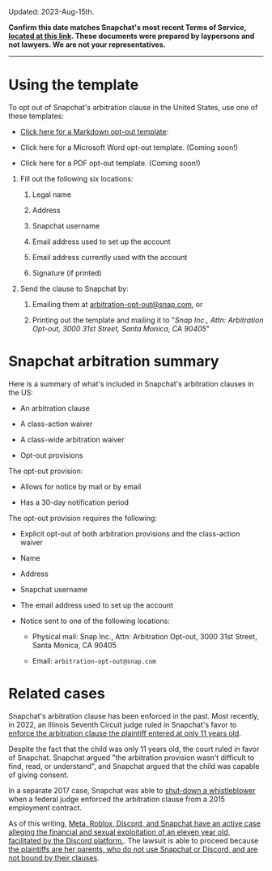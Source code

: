 Updated: 2023-Aug-15th.

**Confirm this date matches Snapchat's most recent Terms of Service, [located at this link](https://www.snap.com/en-US/terms). These documents were prepared by laypersons and not lawyers. We are not your representatives.**

---

# Using the template

To opt out of Snapchat's arbitration clause in the United States, use one of these templates:

 - [Click here for a Markdown opt-out template](./snapchat_opt_out_template.md):

 - Click here for a Microsoft Word opt-out template. (Coming soon!)

 - Click here for a PDF opt-out template. (Coming soon!)


1. Fill out the following six locations:

    1. Legal name

    2. Address

    3. Snapchat username

    4. Email address used to set up the account

    5. Email address currently used with the account

    6. Signature (if printed)

2. Send the clause to Snapchat by:

    1. Emailing them at [arbitration-opt-out@snap.com](mailto:arbitration-opt-out@snap.com), or

    2. Printing out the template and mailing it to "*Snap Inc., Attn: Arbitration Opt-out, 3000 31st Street, Santa Monica, CA 90405*"

# Snapchat arbitration summary

Here is a summary of what's included in Snapchat's arbitration clauses in the US:

  - An arbitration clause

  - A class-action waiver

  - A class-wide arbitration waiver

  - Opt-out provisions

The opt-out provision:

  - Allows for notice by mail or by email 

  - Has a 30-day notification period

The opt-out provision requires the following:

  - Explicit opt-out of both arbitration provisions and the class-action waiver

  - Name

  - Address

  - Snapchat username

  - The email address used to set up the account

  - Notice sent to one of the following locations:

    - Physical mail: Snap Inc., Attn: Arbitration Opt-out, 3000 31st Street, Santa Monica, CA 90405

    - Email: `arbitration-opt-out@snap.com`

# Related cases

Snapchat's arbitration clause has been enforced in the past. Most recently, in 2022, an Illinois Seventh Circuit judge ruled in Snapchat's favor to [enforce the arbitration clause the plaintiff entered at only 11 years old](https://madisonrecord.com/stories/622501604-arbitration-not-class-action-is-route-to-settling-youth-s-snapchat-privacy-dispute-seventh-circuit-rules).

Despite the fact that the child was only 11 years old, the court ruled in favor of Snapchat. Snapchat argued "the arbitration provision wasn’t difficult to find, read, or understand", and Snapchat argued that the child was capable of giving consent.

In a separate 2017 case, Snapchat was able to [shut-down a whistleblower](https://variety.com/2018/digital/news/snapchat-judge-pompliano-arbitration-1202750638/) when a federal judge enforced the arbitration clause from a 2015 employment contract.

As of this writing, [Meta, Roblox, Discord, and Snapchat have an active case alleging the financial and sexual exploitation of an eleven year old, facilitated by the Discord platform.](https://socialmediavictims.org/press-releases/smvlc-files-first-lawsuit-against-roblox-discord/). The lawsuit is able to proceed because [the plaintiffs are her parents, who do not use Snapchat or Discord, and are not bound by their clauses](https://socialmediavictims.org/wp-content/uploads/2022/10/C.U.-S.U.-Complaint-10_4_22-Filed.pdf).